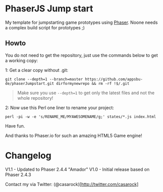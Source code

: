 # PhaserJS Jump start

My template for jumpstarting game prototypes using [Phaser](http://phaser.io). Noone needs a complex build script for prototypes ;)

## Howto
You do not need to get the repository, just use the commands below to get a working copy:

1: Get a clear copy without .git:

`git clone --depth=1 --branch=master https://github.com/appsbu-de/phaserJumpstart.git dirformynewrepo && rm -rf !$/.git`

> Make sure you use `--depth=1` to get only the latest files and not the whole repository!

2: Now use this Perl one liner to rename your project:

`perl -pi -w -e 's/RENAME_ME/MYAWESOMENAME/g;' states/*.js index.html`

Have fun.

And thanks to Phaser.io for such an amazing HTML5 Game engine!

# Changelog
V1.1 - Updated to Phaser 2.4.4 "Amador"
V1.0 - Initial release based on Phaser 2.4.3

Contact my via Twitter: (@casarock)[http://twitter.com/casarock]
